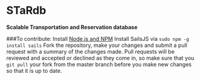# STaRdb
**Scalable Transportation and Reservation database**

###To contribute:
Install [Node.js and NPM](https://nodejs.org/en/)
Install SailsJS via `sudo npm -g install sails`
Fork the repository, make your changes and submit a pull request with a summary of the changes made. Pull requests will be reviewed and accepted or declined as they come in, so make sure that you `git pull` your fork from the master branch before you make new changes so that it is up to date.
